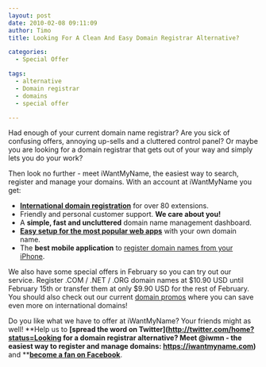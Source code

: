 ```yaml
---
layout: post
date: 2010-02-08 09:11:09
author: Timo
title: Looking For A Clean And Easy Domain Registrar Alternative?

categories:
  - Special Offer

tags:
  - alternative
  - Domain registrar
  - domains
  - special offer

---
```


Had enough of your current domain name registrar? Are you sick of confusing offers, annoying up-sells and a cluttered control panel? Or maybe you are looking for a domain registrar that gets out of your way and simply lets you do your work?

Then look no further - meet iWantMyName, the easiest way to search, register and manage your domains. With an account at iWantMyName you get:

*   **[International domain registration](https://iwantmyname.com/domains)** for over 80 extensions.
*   Friendly and personal customer support. **We care about you!**
*   A **simple, fast and uncluttered** domain name management dashboard.
*   **[Easy setup for the most popular web apps](https://iwantmyname.com/services)** with your own domain name.
*   The **best mobile application** to [register domain names from your iPhone](https://iwantmyname.com/iphone).

We also have some special offers in February so you can try out our service. Register .COM / .NET / .ORG domain names at $10.90 USD until February 15th or transfer them at only $9.90 USD for the rest of February. You should also check out our current [domain promos](https://iwantmyname.com/domain-promo) where you can save even more on international domains!

Do you like what we have to offer at iWantMyName? Your friends might as well! **Help us to **[**spread the word on Twitter**](http://twitter.com/home?status=Looking for a domain registrar alternative? Meet @iwmn - the easiest way to register and manage domains: https://iwantmyname.com)** and **[**become a fan on Facebook**](http://facebook.com/iwantmyname).
